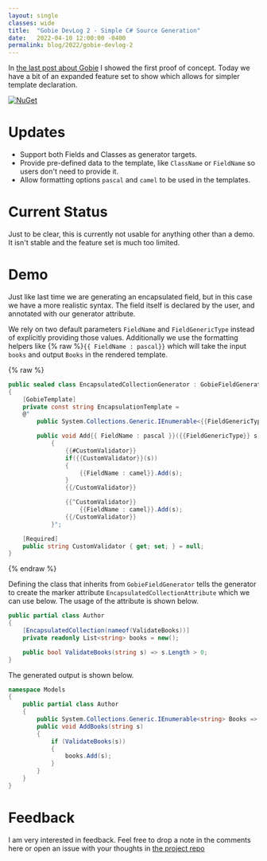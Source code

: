 ```yaml
---
layout: single
classes: wide
title:  "Gobie DevLog 2 - Simple C# Source Generation"
date:   2022-04-10 12:00:00 -0400
permalink: blog/2022/gobie-devlog-2
---
```


In [the last post about Gobie](/blog/2021/gobie-devlog-1) I showed the first proof of concept. Today we have a bit of an expanded feature set to show which allows for simpler template declaration.

[![NuGet](https://shields.io/nuget/v/Gobie.svg)](https://www.nuget.org/packages/Gobie/)

# Updates

* Support both Fields and Classes as generator targets.
* Provide pre-defined data to the template, like `ClassName` or `FieldName` so users don't need to provide it.
* Allow formatting options `pascal` and `camel` to be used in the templates.

# Current Status

Just to be clear, this is currently not usable for anything other than a demo. It isn't stable and the feature set is much too limited.

# Demo

Just like last time we are generating an encapsulated field, but in this case we have a more realistic syntax. The field itself is declared by the user, and annotated with our generator attribute.

We rely on two default parameters `FieldName` and `FieldGenericType` instead of explicitly providing those values. Additionally we use the 
formatting helpers like {% raw %}`{{ FieldName : pascal}}` which will take the input `books` and output `Books` in the rendered template.

{% raw %}
``` csharp
public sealed class EncapsulatedCollectionGenerator : GobieFieldGenerator
{
    [GobieTemplate]
    private const string EncapsulationTemplate =
    @"
        public System.Collections.Generic.IEnumerable<{{FieldGenericType}}> {{FieldName : pascal}} => {{FieldName : camel}}.AsReadOnly();

        public void Add{{ FieldName : pascal }}({{FieldGenericType}} s)
            {
                {{#CustomValidator}}
                if({{CustomValidator}}(s))
                {
                    {{FieldName : camel}}.Add(s);
                }
                {{/CustomValidator}}

                {{^CustomValidator}}
                    {{FieldName : camel}}.Add(s);
                {{/CustomValidator}}
            }";

    [Required]
    public string CustomValidator { get; set; } = null;
}
```
{% endraw %}

Defining the class that inherits from `GobieFieldGenerator` tells the generator to create the marker attribute `EncapsulatedCollectionAttribute` which we can use below. The usage of the attribute is shown below. 

``` csharp
public partial class Author
{
    [EncapsulatedCollection(nameof(ValidateBooks))]
    private readonly List<string> books = new();

    public bool ValidateBooks(string s) => s.Length > 0;
}
```

The generated output is shown below.

``` csharp
namespace Models
{
    public partial class Author
    {
        public System.Collections.Generic.IEnumerable<string> Books => books.AsReadOnly();
        public void AddBooks(string s)
        {
            if (ValidateBooks(s))
            {
                books.Add(s);
            }
        }
    }
}
```

# Feedback

I am very interested in feedback. Feel free to drop a note in the comments here or open an issue with your thoughts in [the project repo](https://github.com/Siphonophora/Gobie)
